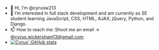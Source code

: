 - 👋 Hi, I’m @cyrusw213
- 👀 I’m interested in full stack development and am currently as SE student learning JavaScript, CSS, HTML, AJAX, jQuery, Python, and Django. 
- 📫 How to reach me: Shoot me an email -> @cyrus.wickersham13@gmail.com
- [![Cyrus' GitHub stats](https://github-readme-stats.vercel.app/api?username=cyrusw213)](https://github.com/anuraghazra/github-readme-stats)

<!---
cyrusw213/cyrusw213 is a ✨ special ✨ repository because its `README.md` (this file) appears on your GitHub profile.
You can click the Preview link to take a look at your changes.
--->
